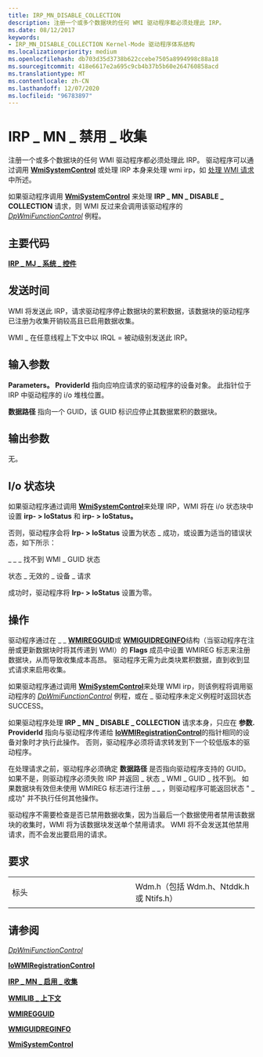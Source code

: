 ```yaml
---
title: IRP_MN_DISABLE_COLLECTION
description: 注册一个或多个数据块的任何 WMI 驱动程序都必须处理此 IRP。
ms.date: 08/12/2017
keywords:
- IRP_MN_DISABLE_COLLECTION Kernel-Mode 驱动程序体系结构
ms.localizationpriority: medium
ms.openlocfilehash: db703d35d3738b622ccebe7505a8994998c88a18
ms.sourcegitcommit: 418e6617e2a695c9cb4b37b5b60e264760858acd
ms.translationtype: MT
ms.contentlocale: zh-CN
ms.lasthandoff: 12/07/2020
ms.locfileid: "96783897"
---
```

# <a name="irp_mn_disable_collection"></a>IRP \_ MN \_ 禁用 \_ 收集


注册一个或多个数据块的任何 WMI 驱动程序都必须处理此 IRP。 驱动程序可以通过调用 [**WmiSystemControl**](/windows-hardware/drivers/ddi/wmilib/nf-wmilib-wmisystemcontrol) 或处理 IRP 本身来处理 wmi irp，如 [处理 WMI 请求](./handling-wmi-requests.md)中所述。

如果驱动程序调用 [**WmiSystemControl**](/windows-hardware/drivers/ddi/wmilib/nf-wmilib-wmisystemcontrol) 来处理 **IRP \_ MN \_ DISABLE \_ COLLECTION** 请求，则 WMI 反过来会调用该驱动程序的 [*DpWmiFunctionControl*](/windows-hardware/drivers/ddi/wmilib/nc-wmilib-wmi_function_control_callback) 例程。

<a name="major-code"></a>主要代码
----------

[**IRP \_ MJ \_ 系统 \_ 控件**](irp-mj-system-control.md)

<a name="when-sent"></a>发送时间
---------

WMI 将发送此 IRP，请求驱动程序停止数据块的累积数据，该数据块的驱动程序已注册为收集开销较高且已启用数据收集。

WMI \_ 在任意线程上下文中以 IRQL = 被动级别发送此 IRP。

## <a name="input-parameters"></a>输入参数


**Parameters。 ProviderId** 指向应响应请求的驱动程序的设备对象。 此指针位于 IRP 中驱动程序的 i/o 堆栈位置。

**数据路径** 指向一个 GUID，该 GUID 标识应停止其数据累积的数据块。

## <a name="output-parameters"></a>输出参数


无。

## <a name="io-status-block"></a>I/o 状态块


如果驱动程序通过调用 [**WmiSystemControl**](/windows-hardware/drivers/ddi/wmilib/nf-wmilib-wmisystemcontrol)来处理 IRP，WMI 将在 i/o 状态块中设置 **irp- &gt; IoStatus** 和 **irp- &gt; IoStatus。**

否则，驱动程序会将 **Irp- &gt; IoStatus** 设置为状态 \_ 成功，或设置为适当的错误状态，如下所示：

\_ \_ \_ 找不到 WMI \_ GUID 状态

状态 \_ 无效的 \_ 设备 \_ 请求

成功时，驱动程序将 **Irp- &gt; IoStatus** 设置为零。

<a name="operation"></a>操作
---------

驱动程序通过在 \_ \_ [**WMIREGGUID**](/windows-hardware/drivers/ddi/wmistr/ns-wmistr-wmiregguidw)或 [**WMIGUIDREGINFO**](/windows-hardware/drivers/ddi/wmilib/ns-wmilib-_wmiguidreginfo)结构（当驱动程序在注册或更新数据块时将其传递到 WMI）的 **Flags** 成员中设置 WMIREG 标志来注册数据块，从而导致收集成本高昂。 驱动程序无需为此类块累积数据，直到收到显式请求来启用收集。

如果驱动程序通过调用 [**WmiSystemControl**](/windows-hardware/drivers/ddi/wmilib/nf-wmilib-wmisystemcontrol)来处理 WMI irp，则该例程将调用驱动程序的 [*DpWmiFunctionControl*](/windows-hardware/drivers/ddi/wmilib/nc-wmilib-wmi_function_control_callback) 例程，或在 \_ 驱动程序未定义例程时返回状态 SUCCESS。

如果驱动程序处理 **IRP \_ MN \_ DISABLE \_ COLLECTION** 请求本身，只应在 **参数. ProviderId** 指向与驱动程序传递给 [**IoWMIRegistrationControl**](/windows-hardware/drivers/ddi/wdm/nf-wdm-iowmiregistrationcontrol)的指针相同的设备对象时才执行此操作。 否则，驱动程序必须将请求转发到下一个较低版本的驱动程序。

在处理请求之前，驱动程序必须确定 **数据路径** 是否指向驱动程序支持的 GUID。 如果不是，则驱动程序必须失败 IRP 并返回 \_ 状态 \_ WMI \_ GUID \_ 找不到。 如果数据块有效但未使用 WMIREG 标志进行注册 \_ \_ ，则驱动程序可能返回状态 " \_ 成功" 并不执行任何其他操作。

驱动程序不需要检查是否已禁用数据收集，因为当最后一个数据使用者禁用该数据块的收集时，WMI 将为该数据块发送单个禁用请求。 WMI 将不会发送其他禁用请求，而不会发出要启用的请求。

<a name="requirements"></a>要求
------------

<table>
<colgroup>
<col width="50%" />
<col width="50%" />
</colgroup>
<tbody>
<tr class="odd">
<td><p>标头</p></td>
<td>Wdm.h（包括 Wdm.h、Ntddk.h 或 Ntifs.h）</td>
</tr>
</tbody>
</table>

## <a name="see-also"></a>请参阅


[*DpWmiFunctionControl*](/windows-hardware/drivers/ddi/wmilib/nc-wmilib-wmi_function_control_callback)

[**IoWMIRegistrationControl**](/windows-hardware/drivers/ddi/wdm/nf-wdm-iowmiregistrationcontrol)

[**IRP \_ MN \_ 启用 \_ 收集**](irp-mn-enable-collection.md)

[**WMILIB \_ 上下文**](/windows-hardware/drivers/ddi/wmilib/ns-wmilib-_wmilib_context)

[**WMIREGGUID**](/windows-hardware/drivers/ddi/wmistr/ns-wmistr-wmiregguidw)

[**WMIGUIDREGINFO**](/windows-hardware/drivers/ddi/wmilib/ns-wmilib-_wmiguidreginfo)

[**WmiSystemControl**](/windows-hardware/drivers/ddi/wmilib/nf-wmilib-wmisystemcontrol)

 

